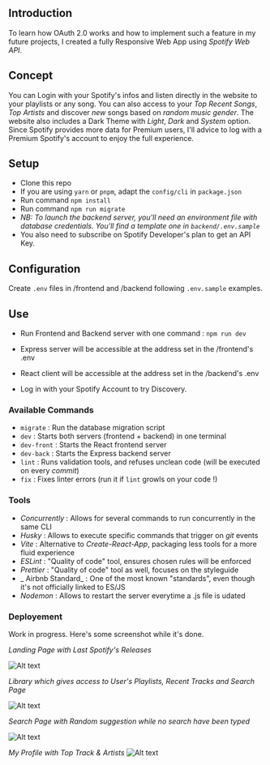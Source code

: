 ## Introduction

To learn how OAuth 2.0 works and how to implement such a feature in my future projects, I created a fully Responsive Web App using _Spotify Web API_.

## Concept

You can Login with your Spotify's infos and listen directly in the website to your playlists or any song. You can also access to your _Top Recent Songs_, _Top Artists_ and discover _new_ songs based on _random music gender_.
The website also includes a Dark Theme with _Light_, _Dark_ and _System_ option.
Since Spotify provides more data for Premium users, I'll advice to log with a Premium Spotify's account to enjoy the full experience.

## Setup

- Clone this repo
- If you are using `yarn` or `pnpm`, adapt the `config/cli` in `package.json`
- Run command `npm install`
- Run command `npm run migrate`
- _NB: To launch the backend server, you'll need an environment file with database credentials. You'll find a template one in `backend/.env.sample`_
- You also need to subscribe on Spotify Developer's plan to get an API Key.
  
## Configuration

Create `.env` files in /frontend and /backend following `.env.sample` examples.

## Use

- Run Frontend and Backend server with one command : `npm run dev`
- Express server will be accessible at the address set in the /frontend's .env
- React client will be accessible at the address set in the /backend's .env

- Log in with your Spotify Account to try Discovery.

### Available Commands

- `migrate` : Run the database migration script
- `dev` : Starts both servers (frontend + backend) in one terminal
- `dev-front` : Starts the React frontend server
- `dev-back` : Starts the Express backend server
- `lint` : Runs validation tools, and refuses unclean code (will be executed on every _commit_)
- `fix` : Fixes linter errors (run it if `lint` growls on your code !)

### Tools

- _Concurrently_ : Allows for several commands to run concurrently in the same CLI
- _Husky_ : Allows to execute specific commands that trigger on _git_ events
- _Vite_ : Alternative to _Create-React-App_, packaging less tools for a more fluid experience
- _ESLint_ : "Quality of code" tool, ensures chosen rules will be enforced
- _Prettier_ : "Quality of code" tool as well, focuses on the styleguide
- _ Airbnb Standard_ : One of the most known "standards", even though it's not officially linked to ES/JS
- _Nodemon_ : Allows to restart the server everytime a .js file is udated

### Deployement

Work in progress. Here's some screenshot while it's done.

_Landing Page with Last Spotify's Releases_

![Alt text](https://i.imgur.com/hyETtKo.png "Landing Page")


_Library which gives access to User's Playlists, Recent Tracks and Search Page_

![Alt text](https://i.imgur.com/hqW2dot.png "Library")


_Search Page with Random suggestion while no search have been typed_

![Alt text](https://i.imgur.com/Z08pXfR.png "Search")


_My Profile with Top Track & Artists_
![Alt text](https://i.imgur.com/Z08pXfR.png "Profile")
